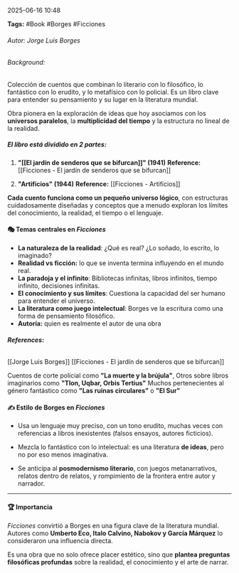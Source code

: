 2025-06-16 10:48

**Tags:** #Book #Borges #Ficciones
###### *Autor:* Jorge Luis Borges
###### *Background:* 
Colección de cuentos que combinan lo literario con lo filosófico, lo fantástico con lo erudito, y lo metafísico con lo policial.
Es un libro clave para entender su pensamiento y su lugar en la literatura mundial.

Obra pionera en la exploración de ideas que hoy asociamos con los **universos paralelos**, la **multiplicidad del tiempo** y la estructura no lineal de la realidad.

##### El libro está dividido en **2 partes**:

1. **"[[El jardín de senderos que se bifurcan]]" (1941)** 
**Reference:** [[Ficciones - El jardín de senderos que se bifurcan]]
   
2. **"Artificios" (1944)**
**Reference:** [[Ficciones - Artificios]]

**Cada cuento funciona como un pequeño universo lógico**, con estructuras cuidadosamente diseñadas y conceptos que a menudo exploran los límites del conocimiento, la realidad, el tiempo o el lenguaje.

#### 🎭 **Temas centrales en _Ficciones_**

- **La naturaleza de la realidad**: ¿Qué es real? ¿Lo soñado, lo escrito, lo imaginado?
- **Realidad vs ficción:** lo que se inventa termina influyendo en el mundo real.
- **La paradoja y el infinito**: Bibliotecas infinitas, libros infinitos, tiempo infinito, decisiones infinitas.
- **El conocimiento y sus límites**: Cuestiona la capacidad del ser humano para entender el universo.
- **La literatura como juego intelectual**: Borges ve la escritura como una forma de pensamiento filosófico.
- **Autoría:** quien es realmente el autor de una obra
###### **References:** 
[[Jorge Luis Borges]] [[Ficciones - El jardín de senderos que se bifurcan]]

Cuentos de corte policial como **"La muerte y la brújula"**, 
Otros sobre libros imaginarios como **"Tlon, Uqbar, Orbis Tertius"**
Muchos pertenecientes al género fantástico como **"Las ruinas circulares"** o **"El Sur"**

#### ✍️ Estilo de Borges en _Ficciones_

- Usa un lenguaje muy preciso, con un tono erudito, muchas veces con referencias a libros inexistentes (falsos ensayos, autores ficticios).

- Mezcla lo fantástico con lo intelectual: es una literatura **de ideas**, pero no por eso menos imaginativa.
   
- Se anticipa al **posmodernismo literario**, con juegos metanarrativos, relatos dentro de relatos, y rompimiento de la frontera entre autor y narrador.
---
#### 🏆 Importancia

_Ficciones_ convirtió a Borges en una figura clave de la literatura mundial. Autores como **Umberto Eco, Italo Calvino, Nabokov y García Márquez** lo consideraron una influencia directa.

Es una obra que no solo ofrece placer estético, sino que **plantea preguntas filosóficas profundas** sobre la realidad, el conocimiento y el arte de narrar.



